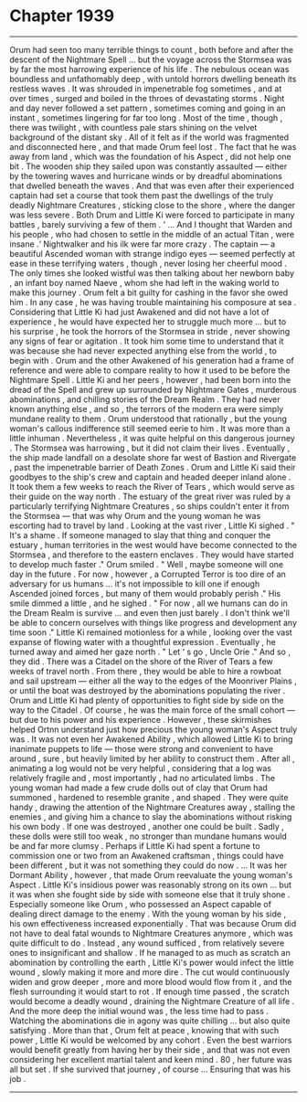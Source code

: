 
# Chapter 1939


---

Orum had seen too many terrible things to count , both before and after the descent of the Nightmare Spell ... but the voyage across the Stormsea was by far the most harrowing experience of his life .
The nebulous ocean was boundless and unfathomably deep , with untold horrors dwelling beneath its restless waves . It was shrouded in impenetrable fog sometimes , and at over times , surged and boiled in the throes of devastating storms . Night and day never followed a set pattern , sometimes coming and going in an instant , sometimes lingering for far too long .
Most of the time , though , there was twilight , with countless pale stars shining on the velvet background of the distant sky . All of it felt as if the world was fragmented and disconnected here , and that made Orum feel lost .
The fact that he was away from land , which was the foundation of his Aspect , did not help one bit .
The wooden ship they sailed upon was constantly assaulted — either by the towering waves and hurricane winds or by dreadful abominations that dwelled beneath the waves . And that was even after their experienced captain had set a course that took them past the dwellings of the truly deadly Nightmare Creatures , sticking close to the shore , where the danger was less severe .
Both Drum and Little Ki were forced to participate in many battles , barely surviving a few of them .
' ... And I thought that Warden and his people , who had chosen to settle in the middle of an actual Titan , were insane .‘
Nightwalker and his ilk were far more crazy . The captain — a beautiful Ascended woman with strange indigo eyes — seemed perfectly at ease in these terrifying waters , though , never losing her cheerful mood . The only times she looked wistful was then talking about her newborn baby , an infant boy named Naeve , whom she had left in the waking world to make this journey .
Orum felt a bit guilty for cashing in the favor she owed him .
In any case , he was having trouble maintaining his composure at sea . Considering that Little Ki had just Awakened and did not have a lot of experience , he would have expected her to struggle much more ... but to his surprise , he took the horrors of the Stormsea in stride , never showing any signs of fear or agitation .
It took him some time to understand that it was because she had never expected anything else from the world , to begin with . Orum and the other Awakened of his generation had a frame of reference and were able to compare reality to how it used to be before the Nightmare Spell .
Little Ki and her peers , however , had been born into the dread of the Spell and grew up surrounded by Nightmare Gates , murderous abominations , and chilling stories of the Dream Realm . They had never known anything else , and so , the terrors of the modern era were simply mundane reality to them .
Orum understood that rationally , but the young woman's callous indifference still seemed eerie to him . It was more than a little inhuman .
Nevertheless , it was quite helpful on this dangerous journey .
The Stormsea was harrowing , but it did not claim their lives . Eventually , the ship made landfall on a desolate shore far west of Bastion and Rivergate , past the impenetrable barrier of Death Zones .
Orum and Little Ki said their goodbyes to the ship's crew and captain and headed deeper inland alone .
It took them a few weeks to reach the River of Tears , which would serve as their guide on the way north . The estuary of the great river was ruled by a particularly terrifying Nightmare Creatures , so ships couldn't enter it from the Stormsea — that was why Orum and the young woman he was escorting had to travel by land .
Looking at the vast river , Little Ki sighed .
" It's a shame . If someone managed to slay that thing and conquer the estuary , human territories in the west would have become connected to the Stormsea , and therefore to the eastern enclaves . They would have started to develop much faster ."
Orum smiled .
" Well , maybe someone will one day in the future . For now , however , a Corrupted Terror is too dire of an adversary for us humans ... it's not impossible to kill one if enough Ascended joined forces , but many of them would probably perish ."
His smile dimmed a little , and he sighed .
" For now , all we humans can do in the Dream Realm is survive ... and even then just barely . I don't think we'll be able to concern ourselves with things like progress and development any time soon ."
Little Ki remained motionless for a while , looking over the vast expanse of flowing water with a thoughtful expression . Eventually , he turned away and aimed her gaze north .
" Let ‘ s go , Uncle Orie ."
And so , they did .
There was a Citadel on the shore of the River of Tears a few weeks of travel north . From there , they would be able to hire a rowboat and sail upstream — either all the way to the edges of the Moonriver Plains , or until the boat was destroyed by the abominations populating the river .
Orum and Little Ki had plenty of opportunities to fight side by side on the way to the Citadel . Of course , he was the main force of the small cohort — but due to his power and his experience . However , these skirmishes helped Ortnn understand just how precious the young woman's Aspect truly was .
It was not even her Awakened Ability , which allowed Little Ki to bring inanimate puppets to life — those were strong and convenient to have around , sure , but heavily limited by her ability to construct them . After all , animating a log would not be very helpful , considering that a log was relatively fragile and , most importantly , had no articulated limbs .
The young woman had made a few crude dolls out of clay that Orum had summoned , hardened to resemble granite , and shaped . They were quite handy , drawing the attention of the Nightmare Creatures away , stalling the enemies , and giving him a chance to slay the abominations without risking his own body . If one was destroyed , another one could be built .
Sadly , these dolls were still too weak , no stronger than mundane humans would be and far more clumsy . Perhaps if Little Ki had spent a fortune to commission one or two from an Awakened craftsman , things could have been different , but it was not something they could do now .
... It was her Dormant Ability , however , that made Orum reevaluate the young woman's Aspect .
Little Ki's insidious power was reasonably strong on its own ... but it was when she fought side by side with someone else that it truly shone . Especially someone like Orum , who possessed an Aspect capable of dealing direct damage to the enemy .
With the young woman by his side , his own effectiveness increased exponentially . That was because Orum did not have to deal fatal wounds to Nightmare Creatures anymore , which was quite difficult to do . Instead , any wound sufficed , from relatively severe ones to insignificant and shallow .
If he managed to as much as scratch an abomination by controlling the earth , Little Ki's power would infect the little wound , slowly making it more and more dire . The cut would continuously widen and grow deeper , more and more blood would flow from it , and the flesh surrounding it would start to rot .
If enough time passed , the scratch would become a deadly wound , draining the Nightmare Creature of all life . And the more deep the initial wound was , the less time had to pass .
Watching the abominations die in agony was quite chilling ... but also quite satisfying .
More than that , Orum felt at peace , knowing that with such power , Little Ki would be welcomed by any cohort . Even the best warriors would benefit greatly from having her by their side , and that was not even considering her excellent martial talent and keen mind . 80 , her future was all but set .
If she survived that journey , of course ...
Ensuring that was his job .

---


